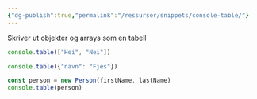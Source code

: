 ```yaml
---
{"dg-publish":true,"permalink":"/ressurser/snippets/console-table/"}
---
```

Skriver ut objekter og arrays som en tabell

```js
console.table(["Hei", "Nei"])
```

```js
console.table({"navn": "Fjes"})
```

```js
const person = new Person(firstName, lastName)
console.table(person)
```


